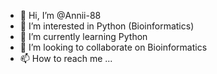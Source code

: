 - 👋 Hi, I’m @Annii-88
- 👀 I’m interested in Python (Bioinformatics)
- 🌱 I’m currently learning Python
- 💞️ I’m looking to collaborate on Bioinformatics
- 📫 How to reach me ...


<!---
Annii-88/Annii-88 is a ✨ special ✨ repository because its `README.md` (this file) appears on your GitHub profile.
You can click the Preview link to take a look at your changes.
--->
